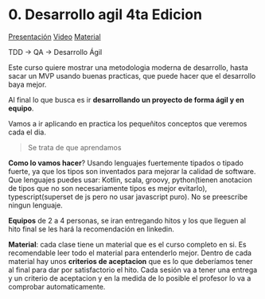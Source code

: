 # 0. Desarrollo agil 4ta Edicion

[Presentación](https://jj.github.io/curso-tdd/preso/)
[Video](https://www.youtube.com/watch?v=Kfzesb-wC5g&t=593s)
[Material](https://jj.github.io/curso-tdd/)

TDD -> QA -> Desarrollo Ágil

Este curso quiere mostrar una metodologia moderna de desarrollo, hasta sacar un MVP usando buenas practicas, que puede hacer que el desarrollo baya mejor.

Al final lo que busca es ir **desarrollando un proyecto de forma ágil y en equipo**.

Vamos a ir aplicando en practica los pequeñitos conceptos que veremos cada el dia.

> Se trata de que aprendamos

**Como lo vamos hacer**?
Usando lenguajes fuertemente tipados o tipado fuerte, ya que los tipos son inventados para mejorar la calidad de software.
Que lenguajes puedes usar: Kotlin, scala, groovy, python(tienen anotacion de tipos que no son necesariamente tipos es mejor evitarlo), typescript(superset de js pero no usar javascript puro). No se preescribe ningun lenguaje.

**Equipos** de 2 a 4 personas, se iran entregando hitos y los que lleguen al hito final se les hará la recomendación en linkedin.

**Material**: cada clase tiene un material que es el curso completo en si. Es recomendable leer todo el material para entenderlo mejor.
Dentro de cada material hay unos **criterios de aceptacion** que es lo que deberíamos tener al final para dar por satisfactorio el hito.
Cada sesión va a tener una entrega y un criterio de aceptacion y en la medida de lo posible el profesor lo va a comprobar automaticamente.
